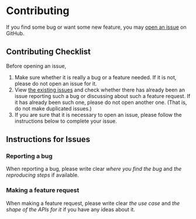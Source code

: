 # Contributing

If you find some bug or want some new feature, you may [open an issue](https://github.com/huang2002/timer-x/issues/new) on GitHub.

## Contributing Checklist

Before opening an issue,

1. Make sure whether it is really a bug or a feature needed. If it is not, please do not open an issue for it.
2. View [the existing issues](https://github.com/huang2002/timer-x/issues) and check whether there has already been an issue reporting such a bug or discussing about such a feature request. If it has already been such one, please do not open another one. (That is, do not make duplicated issues.)
3. If you are sure that it is necessary to open an issue, please follow the instructions below to complete your issue.

## Instructions for Issues

### Reporting a bug

When reporting a bug, please write clear *where you find the bug* and *the reproducing steps* if available.

### Making a feature request

When making a feature request, please write clear *the use case* and *the shape of the APIs for it* if you have any ideas about it.
